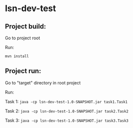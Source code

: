 # lsn-dev-test
## Project build:
  Go to project root
  
  Run:
```
mvn install
```

## Project run:
Go to "target" directory in root project

Run:

  Task 1: ```java -cp lsn-dev-test-1.0-SNAPSHOT.jar task1.Task1```
  
  Task 2: ```java -cp lsn-dev-test-1.0-SNAPSHOT.jar task2.Task2```
  
  Task 3: ```java -cp lsn-dev-test-1.0-SNAPSHOT.jar task3.Task3```
